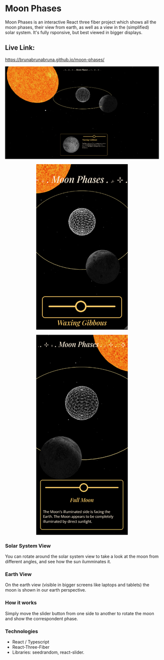 # Moon Phases

Moon Phases is an interactive React three fiber project which shows all the moon phases, their view from earth, as well as a view in the (simplified) solar system. It's fully rsponsive, but best viewed in bigger displays.

## Live Link:

https://brunabrunabruna.github.io/moon-phases/

![desktop view screenshot](/public/img/screenshot-desktop.png)

<p align="center">
  <img src="/public/img/screenshot-mobile-small.png" alt="small mobile view screenshot" width="300">
</p>
<p align="center">
  <img src="/public/img/screenshot-mobile.png" alt="mobile view screenshot" width="300">
</p>

### Solar System View

You can rotate around the solar system view to take a look at the moon from different angles, and see how the sun ilumminates it.

### Earth View

On the earth view (visible in bigger screens like laptops and tablets) the moon is shown in our earth perspective.

### How it works

Simply move the slider button from one side to another to rotate the moon and show the correspondent phase.

### Technologies

- React / Typescript
- React-Three-Fiber
- Libraries: seedrandom, react-slider.
